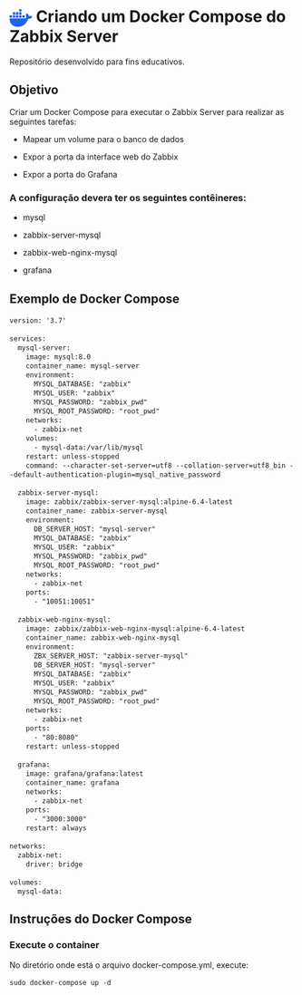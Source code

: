 <h1>
    <img align="center" width="40px" src="./docker-mark-blue.svg" alt="Docker logo">
    <span>Criando um Docker Compose do Zabbix Server</span>
</h1>

Repositório desenvolvido para fins educativos.

## Objetivo

Criar um Docker Compose para executar o Zabbix Server para realizar as seguintes tarefas:

- Mapear um volume para o banco de dados

- Expor a porta da interface web do Zabbix

- Expor a porta do Grafana

### A configuração devera ter os seguintes contêineres:

- mysql

- zabbix-server-mysql

- zabbix-web-nginx-mysql

- grafana

## Exemplo de Docker Compose

```
version: '3.7'

services:
  mysql-server:
    image: mysql:8.0
    container_name: mysql-server
    environment:
      MYSQL_DATABASE: "zabbix"
      MYSQL_USER: "zabbix"
      MYSQL_PASSWORD: "zabbix_pwd"
      MYSQL_ROOT_PASSWORD: "root_pwd"
    networks:
      - zabbix-net
    volumes:
      - mysql-data:/var/lib/mysql
    restart: unless-stopped
    command: --character-set-server=utf8 --collation-server=utf8_bin --default-authentication-plugin=mysql_native_password

  zabbix-server-mysql:
    image: zabbix/zabbix-server-mysql:alpine-6.4-latest
    container_name: zabbix-server-mysql
    environment:
      DB_SERVER_HOST: "mysql-server"
      MYSQL_DATABASE: "zabbix"
      MYSQL_USER: "zabbix"
      MYSQL_PASSWORD: "zabbix_pwd"
      MYSQL_ROOT_PASSWORD: "root_pwd"
    networks:
      - zabbix-net
    ports:
      - "10051:10051"

  zabbix-web-nginx-mysql:
    image: zabbix/zabbix-web-nginx-mysql:alpine-6.4-latest
    container_name: zabbix-web-nginx-mysql
    environment:
      ZBX_SERVER_HOST: "zabbix-server-mysql"
      DB_SERVER_HOST: "mysql-server"
      MYSQL_DATABASE: "zabbix"
      MYSQL_USER: "zabbix"
      MYSQL_PASSWORD: "zabbix_pwd"
      MYSQL_ROOT_PASSWORD: "root_pwd"
    networks:
      - zabbix-net
    ports:
      - "80:8080"
    restart: unless-stopped

  grafana:
    image: grafana/grafana:latest
    container_name: grafana
    networks:
      - zabbix-net
    ports:
      - "3000:3000"
    restart: always

networks:
  zabbix-net:
    driver: bridge

volumes:
  mysql-data:
```

## Instruções do Docker Compose

### Execute o container

No diretório onde está o arquivo docker-compose.yml, execute:

```
sudo docker-compose up -d
```